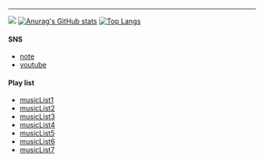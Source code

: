 ***
![](https://github-profile-summary-cards.vercel.app/api/cards/profile-details?username=ryusukevlc&theme=monokai)
[![Anurag's GitHub stats](https://github-readme-stats.vercel.app/api?username=ryusukevlc&theme=radical)](https://github.com/anuraghazra/github-readme-stats)
[![Top Langs](https://github-readme-stats.vercel.app/api/top-langs/?username=ryusukevlc&layout=compact&theme=radical)](https://github.com/anuraghazra/github-readme-stats)


#### SNS  
- [note](https://note.com/ryusuke1)  
- [youtube](https://www.youtube.com/channel/UCKuLCyJ6xu1ofOw7AsbSP8A/featured)


#### Play list  
- [musicList1](https://youtube.com/playlist?list=PL5uhcny8QJzZZ6I_O2lW4gbqUz-1B8mWI)  
- [musicList2](https://youtube.com/playlist?list=PL5uhcny8QJzbwrjCc5IVypsJXEAnEVdhd)  
- [musicList3](https://youtube.com/playlist?list=PL5uhcny8QJzYiz91UqHJxWgPHrTYC_573)  
- [musicList4](https://youtube.com/playlist?list=PL5uhcny8QJzYlM51otLlqeSdHIoBmaIO4)  
- [musicList5](https://youtube.com/playlist?list=PL5uhcny8QJzaA9BMhqE6pA-0-ukRUQYFg)  
- [musicList6](https://youtube.com/playlist?list=PL5uhcny8QJzYXWlAn2V6oLDAvAxyn8d1j)  
- [musicList7](https://youtube.com/playlist?list=PL5uhcny8QJzb32pOs0hKIJgC6AJN4DWs-)  
